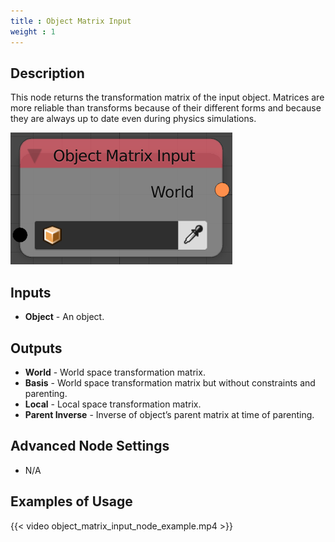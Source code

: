 ```yaml
---
title : Object Matrix Input
weight : 1
---
```


## Description

This node returns the transformation matrix of the input object.
Matrices are more reliable than transforms because of their different
forms and because they are always up to date even during physics
simulations.

![image](matrix_input_node.png)

## Inputs

- **Object** - An object.

## Outputs

- **World** - World space transformation matrix.
- **Basis** - World space transformation matrix but without
    constraints and parenting.
- **Local** - Local space transformation matrix.
- **Parent Inverse** - Inverse of object’s parent matrix at time of
    parenting.

## Advanced Node Settings

- N/A

## Examples of Usage

{{< video object_matrix_input_node_example.mp4 >}}
